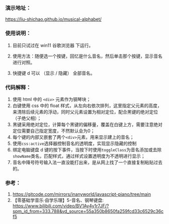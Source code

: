 ### 演示地址：

https://liu-shichao.github.io/musical-alphabet/

### 使用说明：

1. 目前只试过在 win11 谷歌浏览器 下运行。

2. 使用方法：随便选一个按键，回忆是什么音名，然后单击那个按键，显示音名进行对照。

3. 快捷键 d 可以 （显示 / 隐藏） 全部音名。

### 代码解释：

1. 使用 html 中的 ``<div>`` 元素作为钢琴块；
2. 白键使用 css 中的 float 样式，从左向右依次排列，这里指定父元素的高度，来清除后续元素的浮动，同时父元素设置为相对定位，配合黑键的绝对定位（子绝父相）；
3. 黑键采用绝对定位，计算每个黑键的偏移量，覆盖在白键上方，需要注意绝对定位需要自己指定宽度，不然默认会为0；
4. 每个键的内部又嵌套了两个``<div>``元素，用来显示建上的音名；
5. 使用``css:active``选择器控制音名的透明度，实现显示隐藏的控制
6. 绑定电脑键盘 d 键的按下事件，当按下时使用``toggleClass``为音名添加或去除``showName``类名，匹配样式，通过样式设置透明度为不透明进行显示；
7. 音名中降号符号输入法一直没能打出来，是从网上找了一个直接复制粘贴过去的。

### 参考：
1. https://gitcode.com/mirrors/inanyworld/javascript-piano/tree/main
2. 【零基础学音乐·自学乐理】5-音名、钢琴键盘: https://www.bilibili.com/video/BV1Ay4y1r7JF/?spm_id_from=333.788&vd_source=55a350b8650fa259fcd33c6529c36cf5